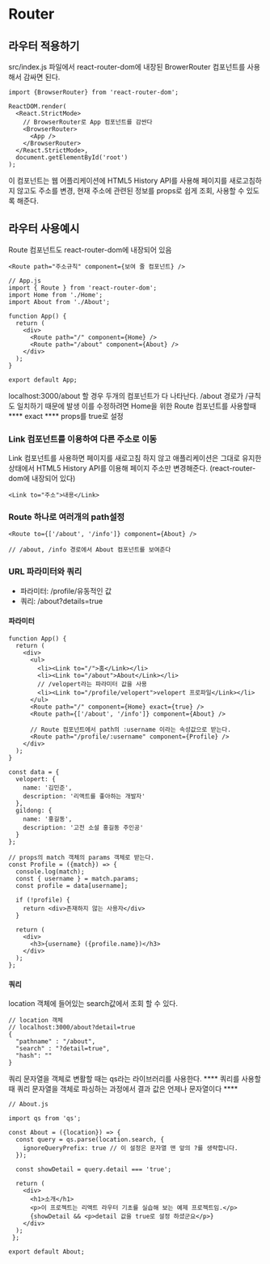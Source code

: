 # Router
## 라우터 적용하기

src/index.js 파일에서 react-router-dom에 내장된 BrowerRouter 컴포넌트를 사용해서 감싸면 된다.

````
import {BrowserRouter} from 'react-router-dom';

ReactDOM.render(
  <React.StrictMode>
    // BrowserRouter로 App 컴포넌트를 감싼다
    <BrowserRouter>
      <App />
    </BrowserRouter>
  </React.StrictMode>,
  document.getElementById('root')
);

````
이 컴포넌트는 웹 어플리케이션에 HTML5 History API를 사용해 페이지를 새로고침하지 않고도 주소를 변경, 현재 주소에 관련된 정보를 props로 쉽게 조회, 사용할 수 있도록 해준다.

## 라우터 사용예시

Route 컴포넌트도 react-router-dom에 내장되어 있음

````
<Route path="주소규칙" component={보여 줄 컴포넌트} />

// App.js
import { Route } from 'react-router-dom';
import Home from './Home';
import About from './About';

function App() {
  return (
    <div>
      <Route path="/" component={Home} />
      <Route path="/about" component={About} />
    </div>
  );
}

export default App;

````

localhost:3000/about 할 경우 두개의 컴포넌트가 다 나타난다.
/about 경로가 /규칙도 일치하기 때문에 발생 이를 수정하려면 Home을 위한 Route 컴포넌트를 사용할때 **** exact **** props를 true로 설정

### Link 컴포넌트를 이용하여 다른 주소로 이동
Link 컴포넌트를 사용하면 페이지를 새로고침 하지 않고 애플리케이션은 그대로 유지한 상태에서 HTML5 History API를 이용해 페이지 주소만 변경해준다. (react-router-dom에 내장되어 있다)

````
<Link to="주소">내용</Link>
````

### Route 하나로 여러개의 path설정
````
<Route to={['/about', '/info']} component={About} />

// /about, /info 경로에서 About 컴포넌트를 보여준다
````

### URL 파라미터와 쿼리
- 파라미터: /profile/유동적인 값
- 쿼리: /about?details=true

#### 파라미터
````
function App() {
  return (
    <div>
      <ul>
        <li><Link to="/">홈</Link></li>
        <li><Link to="/about">About</Link></li>
        // /velopert라는 파라미터 값을 사용
        <li><Link to="/profile/velopert">velopert 프로파일</Link></li>
      </ul>
      <Route path="/" component={Home} exact={true} />
      <Route path={['/about', '/info']} component={About} />

      // Route 컴포넌트에서 path의 :username 이라는 속성값으로 받는다.
      <Route path="/profile/:username" component={Profile} />
    </div>
  );
}
````

````
const data = {
  velopert: {
    name: '김민준',
    description: '리액트를 좋아하는 개발자'
  },
  gildong: {
    name: '홍길동',
    description: '고전 소설 홍길동 주인공'
  }
};

// props의 match 객체의 params 객체로 받는다.
const Profile = ({match}) => {
  console.log(match);
  const { username } = match.params;
  const profile = data[username];

  if (!profile) {
    return <div>존재하지 않는 사용자</div>
  }

  return (
    <div>
      <h3>{username} ({profile.name})</h3>
    </div>
  );
};

````
#### 쿼리
location 객체에 들어있는 search값에서 조회 할 수 있다.

```` 
// location 객체
// localhost:3000/about?detail=true
{
  "pathname" : "/about",
  "search" : "?detail=true",
  "hash": ""
}
````

쿼리 문자열을 객체로 변활할 때는 qs라는 라이브러리를 사용한다.
**** 쿼리를 사용할 때 쿼리 문자열을 객체로 파싱하는 과정에서 결과 값은 언제나 문자열이다 ****

````
// About.js

import qs from 'qs';

const About = ({location}) => {
  const query = qs.parse(location.search, {
    ignoreQueryPrefix: true // 이 설정은 문자열 맨 앞의 ?를 생략합니다.
  });

  const showDetail = query.detail === 'true';

  return (
    <div>
      <h1>소개</h1>
      <p>이 프로젝트는 리액트 라우터 기초를 실습해 보는 예제 프로젝트임.</p>
      {showDetail && <p>detail 값을 true로 설정 하셨군요</p>}
    </div>
  );
 };

export default About;

````